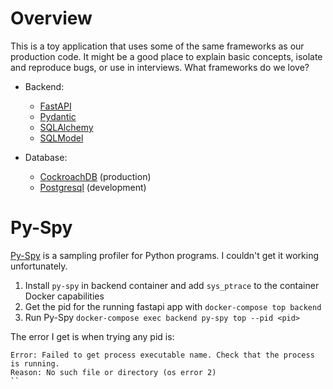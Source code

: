 # Overview

This is a toy application that uses some of the same frameworks as our production code.  It might be a good place to explain basic concepts, isolate and reproduce bugs, or use in interviews.  What frameworks do we love?

  * Backend:
    * [FastAPI](https://fastapi.tiangolo.com/)
    * [Pydantic](https://pydantic-docs.helpmanual.io/)
    * [SQLAlchemy](https://www.sqlalchemy.org/)
    * [SQLModel](https://sqlmodel.tiangolo.com/)
 
  * Database:
    * [CockroachDB](https://www.cockroachlabs.com/) (production)
    * [Postgresql](https://www.postgresql.org/) (development)


# Py-Spy

[Py-Spy](https://github.com/benfred/py-spy) is a sampling profiler for Python programs.  I couldn't get it working unfortunately.

1. Install `py-spy` in backend container and add `sys_ptrace` to the container Docker capabilities
2. Get the pid for the running fastapi app with `docker-compose top backend`
3. Run Py-Spy `docker-compose exec backend py-spy top --pid <pid>`

The error I get is when trying any pid is:
```
Error: Failed to get process executable name. Check that the process is running.
Reason: No such file or directory (os error 2)
``